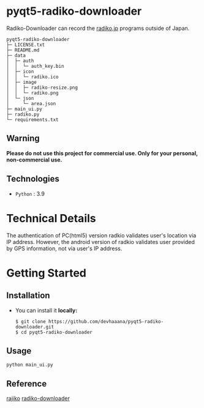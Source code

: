 # pyqt5-radiko-downloader

Radiko-Downloader can record the [radiko.jp](https://radiko.jp/) programs outside of Japan.

```console
pyqt5-radiko-downloader
├─ LICENSE.txt
├─ README.md
├─ data
│  ├─ auth
│  │  └─ auth_key.bin
│  ├─ icon
│  │  └─ radiko.ico
│  ├─ image
│  │  ├─ radiko-resize.png
│  │  └─ radiko.png
│  └─ json
│     └─ area.json
├─ main_ui.py
├─ radiko.py
└─ requirements.txt
```

## Warning
**Please do not use this project for commercial use. Only for your personal, non-commercial use.**

## Technologies
- `Python` : 3.9

# Technical Details
The authentication of PC(html5) version radkio validates user's location via IP address.
However, the android version of radkio validates user provided by GPS information, not via user's IP address.

# Getting Started
## Installation
- You can install it **locally:**
  ```console
  $ git clone https://github.com/devhaaana/pyqt5-radiko-downloader.git
  $ cd pyqt5-radiko-downloader
  ```

## Usage

```console
python main_ui.py
```


## Reference
[rajiko](https://github.com/jackyzy823/rajiko)
[radiko-downloader](https://github.com/devhaaana/radiko-downloader.git)

